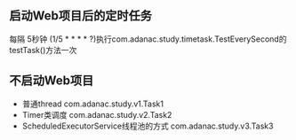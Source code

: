 ## 启动Web项目后的定时任务
每隔 5秒钟 (1/5 * * * * ?)执行com.adanac.study.timetask.TestEverySecond的 testTask()方法一次
## 不启动Web项目
- 普通thread com.adanac.study.v1.Task1
- Timer类调度 com.adanac.study.v2.Task2
- ScheduledExecutorService线程池的方式 com.adanac.study.v3.Task3